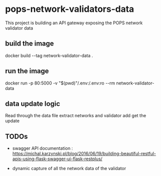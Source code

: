 # pops-network-validators-data
This project is building an API gateway exposing the POPS network validator data


## build the image
docker build --tag network-validator-data .

## run the image
docker run -p 80:5000 -v "$(pwd)"/.env:/.env:ro --rm network-validator-data 


## data update logic

Read through the data file
extract networks and validator add
get the update


## TODOs

- swagger API documentation :  https://michal.karzynski.pl/blog/2016/06/19/building-beautiful-restful-apis-using-flask-swagger-ui-flask-restplus/ 

- dynamic capture of all the network data of the validator
